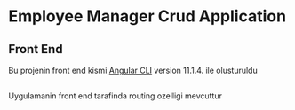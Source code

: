 # Employee Manager Crud Application

## Front End

Bu projenin front end kismi [Angular CLI](https://github.com/angular/angular-cli) version 11.1.4. ile olusturuldu


##
Uygulamanin front end tarafinda routing ozelligi mevcuttur



